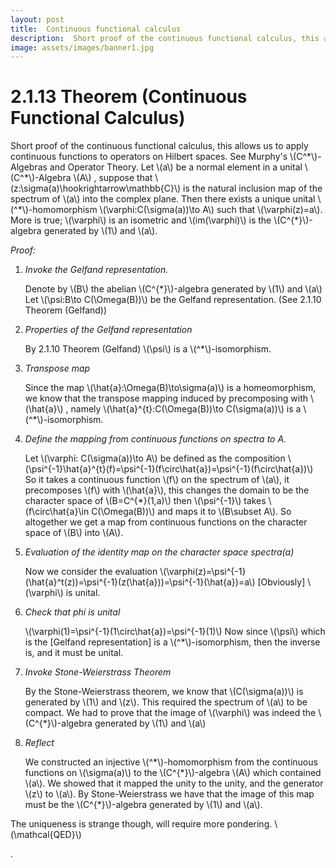 ```yaml
---
layout: post
title:  Continuous functional calculus
description:  Short proof of the continuous functional calculus, this allows us to apply continuous functions to operators on Hilbert spaces.
image: assets/images/banner1.jpg
---
```




# 2.1.13 Theorem (Continuous Functional Calculus)
<body>
<p>Short proof of the continuous functional calculus, this allows us to apply continuous functions to operators on Hilbert spaces. See Murphy's \(C^*\)-Algebras and Operator Theory.
Let \(a\) be a normal element in a unital \(C^*\)-Algebra \(A\) , suppose that \(z:\sigma(a)\hookrightarrow\mathbb{C}\) is the natural inclusion map of the spectrum of \(a\) into the complex plane. Then there exists a unique unital \(^*\)-homomorphism \(\varphi:C(\sigma(a))\to A\) such that \(\varphi(z)=a\).
More is true; \(\varphi\) is an isometric and \(im(\varphi)\) is the \(C^{*}\)-algebra generated by \(1\) and \(a\).</p>

<em>Proof:</em>

<ol>
<li>  <em>Invoke the Gelfand representation.</em>
    <p>Denote by \(B\) the abelian \(C^{*}\)-algebra generated by \(1\) and \(a\)
    Let   \(\psi:B\to C(\Omega(B))\) be the Gelfand representation.
     (See 2.1.10 Theorem (Gelfand))</p></li>
<li>  <em>Properties of the Gelfand representation</em> 
    <p>By 2.1.10 Theorem (Gelfand) \(\psi\) is a \(^*\)-isomorphism.</p></li>
<li>  <em>Transpose map</em> 
    <p>Since the map \(\hat{a}:\Omega(B)\to\sigma(a)\) is a homeomorphism, we know that the transpose mapping induced by precomposing with  \(\hat{a}\) , namely \(\hat{a}^{t}:C(\Omega(B))\to C(\sigma(a))\) is a \(^*\)-isomorphism.</p></li>
<li>  <em>Define the mapping from continuous functions on spectra to A.</em>
    <p>Let \(\varphi: C(\sigma(a))\to A\) be defined as the composition 
    \(\psi^{-1}\hat{a}^{t}(f)=\psi^{-1}(f\circ\hat{a})=\psi^{-1}(f\circ\hat{a})\)
     So it takes a continuous function \(f\) on the spectrum of \(a\), it precomposes \(f\) with \(\hat{a}\), this changes the domain to be the character space of \(B=C^{*}(1,a)\) then \(\psi^{-1}\) takes \(f\circ\hat{a}\in C(\Omega(B))\) and maps it to \(B\subset A\). So altogether we get a map from continuous functions on the character space of \(B\) into \(A\).</p></li>
<li>  <em>Evaluation of the identity map on the character space spectra(a)</em>
    <p>Now we consider the evaluation \(\varphi(z)=\psi^{-1}(\hat{a}^t(z))=\psi^{-1}(z(\hat{a}))=\psi^{-1}(\hat{a})=a\)
    [Obviously] \(\varphi\) is unital.</p></li>
<li> <em>Check that phi is unital</em>
    <p>\(\varphi(1)=\psi^{-1}(1\circ\hat{a})=\psi^{-1}(1)\) 
    Now since \(\psi\) which is the [Gelfand representation] is a \(^*\)-isomorphism, then the inverse is, and it must be unital.</p></li>
<li> <em>Invoke Stone-Weierstrass Theorem</em>
    <p>By the Stone-Weierstrass theorem, we know that \(C(\sigma(a))\) is generated by \(1\) and \(z\). This required the spectrum of \(a\) to be compact. We had to prove that the image of \(\varphi\) was indeed the \(C^{*}\)-algebra generated by \(1\) and \(a\)</p></li>
<li> <em>Reflect</em>
    <p>We constructed an injective \(^*\)-homomorphism from the continuous functions on \(\sigma(a)\) to the \(C^{*}\)-algebra \(A\) which contained \(a\).
    We showed that it mapped the unity to the unity, and the generator \(z\) to \(a\). By Stone-Weierstrass we have that the image of this map must be the \(C^{*}\)-algebra generated by \(1\) and \(a\).</p></li>
</ol>

<p>The uniqueness is strange though, will require more pondering.
\(\mathcal{QED}\)</p>
</body>.